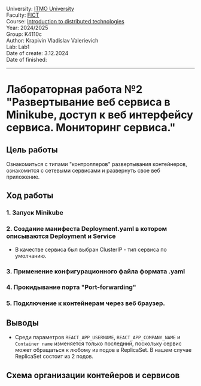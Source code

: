 University: [ITMO University](https://itmo.ru/ru/)\
Faculty: [FICT](https://fict.itmo.ru)\
Course: [Introduction to distributed technologies](https://github.com/itmo-ict-faculty/introduction-to-distributed-technologies)\
Year: 2024/2025\
Group: K4110c\
Author: Krapivin Vladislav Valerievich\
Lab: Lab1\
Date of create: 3.12.2024\
Date of finished:

___
# Лабораторная работа №2 "Развертывание веб сервиса в Minikube, доступ к веб интерфейсу сервиса. Мониторинг сервиса."
## Цель работы
Ознакомиться с типами "контроллеров" развертывания контейнеров, ознакомится с сетевыми сервисами и развернуть свое веб приложение.
## Ход работы
### 1. Запуск Minikube 



### 2. Создание манифеста Deployment.yaml в котором описываются Deployment и Service 
- В качестве сервиса был выбран ClusterIP - тип сервиса по умолчанию.



### 3. Применение конфигурационного файла формата .yaml



### 4. Прокидывание порта "Port-forwarding"



### 5. Подключение к контейнерам через веб браузер. 



## Выводы
- Среди параметров `REACT_APP_USERNAME`, `REACT_APP_COMPANY_NAME` и `Container name` изменяется только последний, поскольку сервис может обращаться к любому из подов в ReplicaSet. В нашем случае ReplicaSet состоит из 2 подов.

## Схема организации контейеров и сервисов

